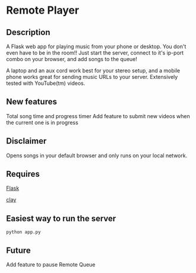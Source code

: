 # Remote Player

## Description

A Flask web app for playing music from your phone or desktop. You don't even have to be in the room!! Just start the server, connect to it's ip-port combo on your browser, and add songs to the queue!

A laptop and an aux cord work best for your stereo setup, and a mobile phone works great for sending music URLs to your server. Extensively tested with YouTube(tm) videos.

## New features
Total song time and progress timer
Add feature to submit new videos when the current one is in progress

## Disclaimer

Opens songs in your default browser and only runs on your local network.

## Requires

[Flask](http://flask.pocoo.org)

[clay](https://github.com/claywahlstrom/clay.git)


## Easiest way to run the server
```
python app.py
```

## Future
Add feature to pause Remote Queue